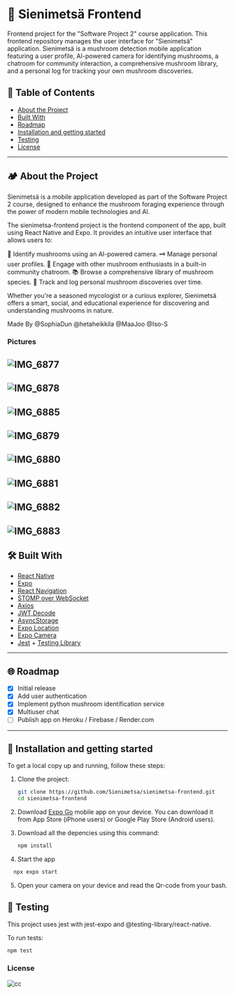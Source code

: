 # 🍄 Sienimetsä Frontend

Frontend project for the "Software Project 2" course application. This frontend repository manages the user interface for "Sienimetsä" application.
Sienimetsä is a mushroom detection mobile application featuring a user profile, AI-powered camera for identifying mushrooms, a chatroom for community interaction, a comprehensive mushroom library, and a personal log for tracking your own mushroom discoveries.

## 🍃 Table of Contents

- [About the Project](#about-the-project)
- [Built With](#built-with)
- [Roadmap](#roadmap)
- [Installation and getting started](#installation-and-getting-started)
- [Testing](#testing)
- [License](#license)

---

## 🏕 About the Project

Sienimetsä is a mobile application developed as part of the Software Project 2 course, designed to enhance the mushroom foraging experience through the power of modern mobile technologies and AI.

The sienimetsa-frontend project is the frontend component of the app, built using React Native and Expo. It provides an intuitive user interface that allows users to:

🍄 Identify mushrooms using an AI-powered camera.
🗝 Manage personal user profiles.
💬 Engage with other mushroom enthusiasts in a built-in community chatroom.
📚 Browse a comprehensive library of mushroom species.
🪺 Track and log personal mushroom discoveries over time.

Whether you're a seasoned mycologist or a curious explorer, Sienimetsä offers a smart, social, and educational experience for discovering and understanding mushrooms in nature.

Made By @SophiaDun @hetaheikkila @MaaJoo @Iso-S

### Pictures
![IMG_6877](https://github.com/user-attachments/assets/760c1e79-d928-442e-9f03-0c01fec34555)
---
![IMG_6878](https://github.com/user-attachments/assets/e56fb772-c3b6-40d4-a52c-92e9c6759df6)
---
![IMG_6885](https://github.com/user-attachments/assets/3f5b528b-7eb6-4071-be81-fec283971e4c)
---
![IMG_6879](https://github.com/user-attachments/assets/79ac6a98-bb5f-45e3-a265-71bd78b36d5e)
---
![IMG_6880](https://github.com/user-attachments/assets/afebee4b-b567-43e2-96f8-f0b163f07ba2)
---
![IMG_6881](https://github.com/user-attachments/assets/4faed45a-af70-460b-8636-9e10d87f4f1f)
---
![IMG_6882](https://github.com/user-attachments/assets/5de1491b-aa3d-4a0d-850c-0e6de85f4022)
---
![IMG_6883](https://github.com/user-attachments/assets/10949204-90d1-44d7-96a1-e78fde2cc450)
---

## 🛠️ Built With

- [React Native](https://reactnative.dev/)
- [Expo](https://expo.dev/)
- [React Navigation](https://reactnavigation.org/)
- [STOMP over WebSocket](https://stomp-js.github.io/)
- [Axios](https://axios-http.com/)
- [JWT Decode](https://github.com/auth0/jwt-decode)
- [AsyncStorage](https://github.com/react-native-async-storage/async-storage)
- [Expo Location](https://docs.expo.dev/versions/latest/sdk/location/)
- [Expo Camera](https://docs.expo.dev/versions/latest/sdk/camera/)
- [Jest](https://jestjs.io/) + [Testing Library](https://callstack.github.io/react-native-testing-library/)

---

## 🌐 Roadmap

- [x] Initial release
- [x] Add user authentication
- [x] Implement python mushroom identification service
- [x] Multiuser chat
- [ ] Publish app on Heroku / Firebase / Render.com

---

## 🌱 Installation and getting started

To get a local copy up and running, follow these steps:

1. Clone the project:
   ```bash
   git clone https://github.com/Sienimetsa/sienimetsa-frontend.git
   cd sienimetsa-frontend
   ```
2. Download [Expo Go](https://expo.dev/go) mobile app on your device. You can download it from App Store (iPhone users) or Google Play Store (Android users).
   
3. Download all the depencies using this command:
   ```bash
   npm install
   ```
   
4. Start the app
```bash
  npx expo start
  ```
5. Open your camera on your device and read the Qr-code from your bash.

## 🧪 Testing
This project uses jest with jest-expo and @testing-library/react-native.

To run tests:
```bash
npm test
  ```
   
### License
![cc](https://github.com/user-attachments/assets/aefc75b4-4252-451f-a134-b540c90a5fd5)

